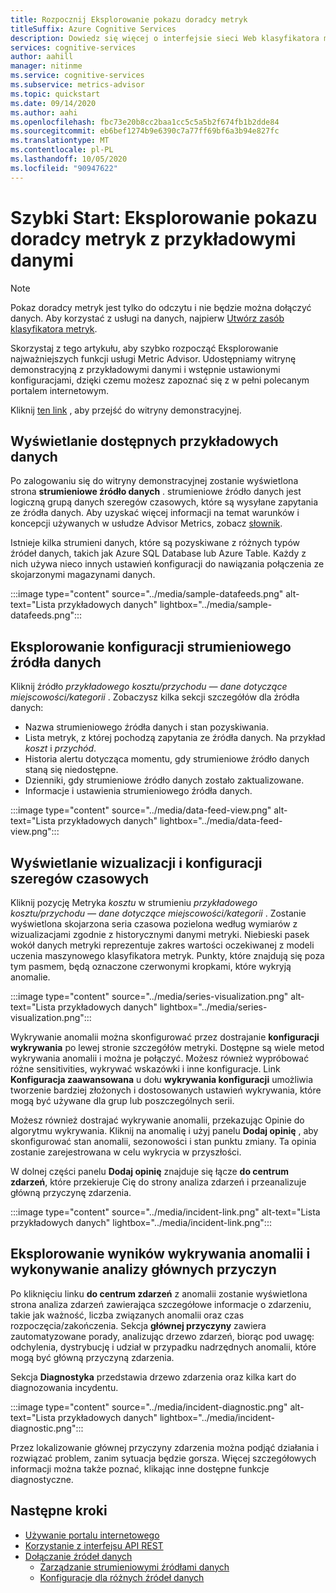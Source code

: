 ```yaml
---
title: Rozpocznij Eksplorowanie pokazu doradcy metryk
titleSuffix: Azure Cognitive Services
description: Dowiedz się więcej o interfejsie sieci Web klasyfikatora metryk przy użyciu podania pokazu
services: cognitive-services
author: aahill
manager: nitinme
ms.service: cognitive-services
ms.subservice: metrics-advisor
ms.topic: quickstart
ms.date: 09/14/2020
ms.author: aahi
ms.openlocfilehash: fbc73e20b8cc2baa1cc5c5a5b2f674fb1b2dde84
ms.sourcegitcommit: eb6bef1274b9e6390c7a77ff69bf6a3b94e827fc
ms.translationtype: MT
ms.contentlocale: pl-PL
ms.lasthandoff: 10/05/2020
ms.locfileid: "90947622"
---
```

# <a name="quickstart-explore-the-metrics-advisor-demo-with-example-data"></a>Szybki Start: Eksplorowanie pokazu doradcy metryk z przykładowymi danymi

> [!Note]
> Pokaz doradcy metryk jest tylko do odczytu i nie będzie można dołączyć danych. Aby korzystać z usługi na danych, najpierw [Utwórz zasób klasyfikatora metryk](web-portal.md).

Skorzystaj z tego artykułu, aby szybko rozpocząć Eksplorowanie najważniejszych funkcji usługi Metric Advisor. Udostępniamy witrynę demonstracyjną z przykładowymi danymi i wstępnie ustawionymi konfiguracjami, dzięki czemu możesz zapoznać się z w pełni polecanym portalem internetowym.

Kliknij [ten link](https://aka.ms/MetricsAdvisor/Demo) , aby przejść do witryny demonstracyjnej.

## <a name="view-the-available-sample-data"></a>Wyświetlanie dostępnych przykładowych danych

Po zalogowaniu się do witryny demonstracyjnej zostanie wyświetlona strona **strumieniowe źródło danych** . strumieniowe źródło danych jest logiczną grupą danych szeregów czasowych, które są wysyłane zapytania ze źródła danych. Aby uzyskać więcej informacji na temat warunków i koncepcji używanych w usłudze Advisor Metrics, zobacz [słownik](../glossary.md). 

Istnieje kilka strumieni danych, które są pozyskiwane z różnych typów źródeł danych, takich jak Azure SQL Database lub Azure Table. Każdy z nich używa nieco innych ustawień konfiguracji do nawiązania połączenia ze skojarzonymi magazynami danych.

:::image type="content" source="../media/sample-datafeeds.png" alt-text="Lista przykładowych danych" lightbox="../media/sample-datafeeds.png":::

## <a name="explore-the-data-feed-configurations"></a>Eksplorowanie konfiguracji strumieniowego źródła danych

Kliknij źródło *przykładowego kosztu/przychodu — dane dotyczące miejscowości/kategorii* . Zobaczysz kilka sekcji szczegółów dla źródła danych:

* Nazwa strumieniowego źródła danych i stan pozyskiwania.
* Lista metryk, z której pochodzą zapytania ze źródła danych. Na przykład *koszt* i *przychód*. 
* Historia alertu dotycząca momentu, gdy strumieniowe źródło danych staną się niedostępne. 
* Dzienniki, gdy strumieniowe źródło danych zostało zaktualizowane.   
* Informacje i ustawienia strumieniowego źródła danych.

:::image type="content" source="../media/data-feed-view.png" alt-text="Lista przykładowych danych" lightbox="../media/data-feed-view.png":::


## <a name="view-time-series-visualizations-and-configurations"></a>Wyświetlanie wizualizacji i konfiguracji szeregów czasowych

Kliknij pozycję Metryka *kosztu* w strumieniu *przykładowego kosztu/przychodu — dane dotyczące miejscowości/kategorii* . Zostanie wyświetlona skojarzona seria czasowa pozielona według wymiarów z wizualizacjami zgodnie z historycznymi danymi metryki. Niebieski pasek wokół danych metryki reprezentuje zakres wartości oczekiwanej z modeli uczenia maszynowego klasyfikatora metryk. Punkty, które znajdują się poza tym pasmem, będą oznaczone czerwonymi kropkami, które wykryją anomalie. 

:::image type="content" source="../media/series-visualization.png" alt-text="Lista przykładowych danych" lightbox="../media/series-visualization.png":::

Wykrywanie anomalii można skonfigurować przez dostrajanie **konfiguracji wykrywania** po lewej stronie szczegółów metryki. Dostępne są wiele metod wykrywania anomalii i można je połączyć. Możesz również wypróbować różne sensitivities, wykrywać wskazówki i inne konfiguracje. Link **Konfiguracja zaawansowana** u dołu **wykrywania konfiguracji** umożliwia tworzenie bardziej złożonych i dostosowanych ustawień wykrywania, które mogą być używane dla grup lub poszczególnych serii. 

Możesz również dostrajać wykrywanie anomalii, przekazując Opinie do algorytmu wykrywania. Kliknij na anomalię i użyj panelu **Dodaj opinię** , aby skonfigurować stan anomalii, sezonowości i stan punktu zmiany. Ta opinia zostanie zarejestrowana w celu wykrycia w przyszłości.  

W dolnej części panelu **Dodaj opinię** znajduje się łącze **do centrum zdarzeń**, które przekieruje Cię do strony analiza zdarzeń i przeanalizuje główną przyczynę zdarzenia.  

:::image type="content" source="../media/incident-link.png" alt-text="Lista przykładowych danych" lightbox="../media/incident-link.png":::

## <a name="explore-anomaly-detection-results-and-perform-root-cause-analysis"></a>Eksplorowanie wyników wykrywania anomalii i wykonywanie analizy głównych przyczyn

Po kliknięciu linku **do centrum zdarzeń** z anomalii zostanie wyświetlona strona analiza zdarzeń zawierająca szczegółowe informacje o zdarzeniu, takie jak ważność, liczba związanych anomalii oraz czas rozpoczęcia/zakończenia. Sekcja **głównej przyczyny** zawiera zautomatyzowane porady, analizując drzewo zdarzeń, biorąc pod uwagę: odchylenia, dystrybucję i udział w przypadku nadrzędnych anomalii, które mogą być główną przyczyną zdarzenia.

Sekcja **Diagnostyka** przedstawia drzewo zdarzenia oraz kilka kart do diagnozowania incydentu.

:::image type="content" source="../media/incident-diagnostic.png" alt-text="Lista przykładowych danych" lightbox="../media/incident-diagnostic.png":::

Przez lokalizowanie głównej przyczyny zdarzenia można podjąć działania i rozwiązać problem, zanim sytuacja będzie gorsza. Więcej szczegółowych informacji można także poznać, klikając inne dostępne funkcje diagnostyczne. 

## <a name="next-steps"></a>Następne kroki

- [Używanie portalu internetowego](web-portal.md)
- [Korzystanie z interfejsu API REST](rest-api.md)
- [Dołączanie źródeł danych](../how-tos/onboard-your-data.md)
    - [Zarządzanie strumieniowymi źródłami danych](../how-tos/manage-data-feeds.md)
    - [Konfiguracje dla różnych źródeł danych](../data-feeds-from-different-sources.md)
